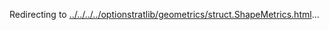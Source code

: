Redirecting to
[../../../../optionstratlib/geometrics/struct.ShapeMetrics.html](../../../../optionstratlib/geometrics/struct.ShapeMetrics.html)\...
